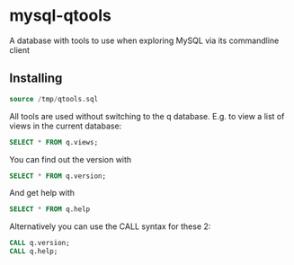 # mysql-qtools
A database with tools to use when exploring MySQL via its commandline client

## Installing ##

```SQL
source /tmp/qtools.sql
```

All tools are used without switching to the q database. E.g. to view a list of views in the current database:

```SQL
SELECT * FROM q.views;
```

You can find out the version with 

```SQL
SELECT * FROM q.version;
```

And get help with 

```SQL
SELECT * FROM q.help
```

Alternatively you can use the CALL syntax for these 2:

```SQL
CALL q.version;
CALL q.help;
```
